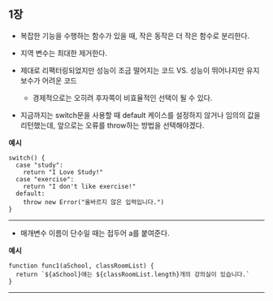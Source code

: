 ## 1장

- 복잡한 기능을 수행하는 함수가 있을 때, 작은 동작은 더 작은 함수로 분리한다.
- 지역 변수는 최대한 제거한다.
- 제대로 리팩터링되었지만 성능이 조금 떨어지는 코드 VS. 성능이 뛰어나지만 유지보수가 어려운 코드

  - 경제적으로는 오히려 후자쪽이 비효율적인 선택이 될 수 있다.

- 지금까지는 switch문을 사용할 때 default 케이스를 설정하지 않거나 임의의 값을 리턴했는데, 앞으로는 오류를 throw하는 방법을 선택해야겠다.

**예시**

```
switch() {
  case "study":
    return "I Love Study!"
  case "exercise":
    return "I don't like exercise!"
  default:
    throw new Error("올바르지 않은 입력입니다.")
}
```

---

- 매개변수 이름이 단수일 때는 접두어 a를 붙여준다.

**예시**

```
function func1(aSchool, classRoomList) {
  return `${aSchool}애는 ${classRoomList.length}개의 강의실이 있습니다.`
}
```

---
